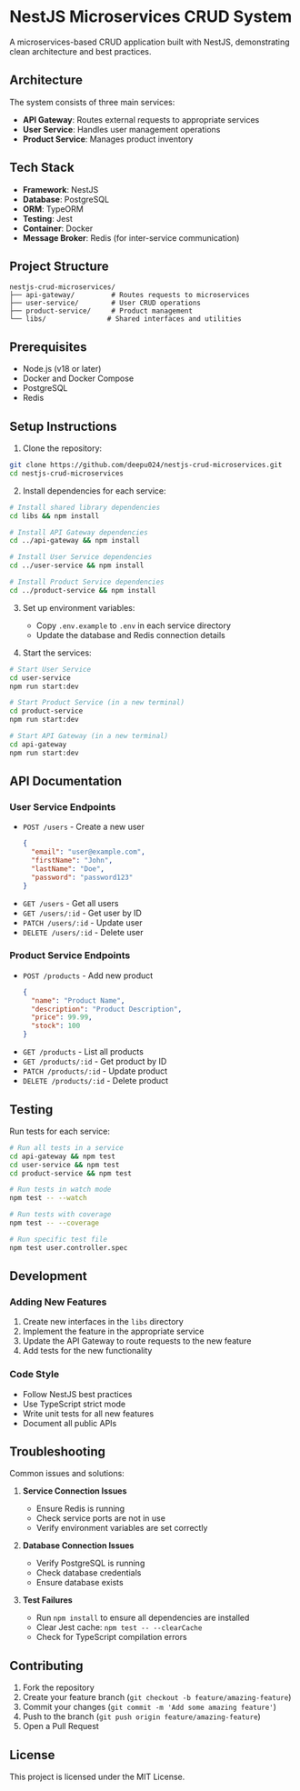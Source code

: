 # NestJS Microservices CRUD System

A microservices-based CRUD application built with NestJS, demonstrating clean architecture and best practices.

## Architecture

The system consists of three main services:
- **API Gateway**: Routes external requests to appropriate services
- **User Service**: Handles user management operations
- **Product Service**: Manages product inventory

## Tech Stack

- **Framework**: NestJS
- **Database**: PostgreSQL
- **ORM**: TypeORM
- **Testing**: Jest
- **Container**: Docker
- **Message Broker**: Redis (for inter-service communication)

## Project Structure

```
nestjs-crud-microservices/
├── api-gateway/         # Routes requests to microservices
├── user-service/        # User CRUD operations
├── product-service/     # Product management
└── libs/               # Shared interfaces and utilities
```

## Prerequisites

- Node.js (v18 or later)
- Docker and Docker Compose
- PostgreSQL
- Redis

## Setup Instructions

1. Clone the repository:
```bash
git clone https://github.com/deepu024/nestjs-crud-microservices.git
cd nestjs-crud-microservices
```

2. Install dependencies for each service:
```bash
# Install shared library dependencies
cd libs && npm install

# Install API Gateway dependencies
cd ../api-gateway && npm install

# Install User Service dependencies
cd ../user-service && npm install

# Install Product Service dependencies
cd ../product-service && npm install
```

3. Set up environment variables:
   - Copy `.env.example` to `.env` in each service directory
   - Update the database and Redis connection details

4. Start the services:

```bash
# Start User Service
cd user-service
npm run start:dev

# Start Product Service (in a new terminal)
cd product-service
npm run start:dev

# Start API Gateway (in a new terminal)
cd api-gateway
npm run start:dev
```

## API Documentation

### User Service Endpoints

- `POST /users` - Create a new user
  ```json
  {
    "email": "user@example.com",
    "firstName": "John",
    "lastName": "Doe",
    "password": "password123"
  }
  ```
- `GET /users` - Get all users
- `GET /users/:id` - Get user by ID
- `PATCH /users/:id` - Update user
- `DELETE /users/:id` - Delete user

### Product Service Endpoints

- `POST /products` - Add new product
  ```json
  {
    "name": "Product Name",
    "description": "Product Description",
    "price": 99.99,
    "stock": 100
  }
  ```
- `GET /products` - List all products
- `GET /products/:id` - Get product by ID
- `PATCH /products/:id` - Update product
- `DELETE /products/:id` - Delete product

## Testing

Run tests for each service:

```bash
# Run all tests in a service
cd api-gateway && npm test
cd user-service && npm test
cd product-service && npm test

# Run tests in watch mode
npm test -- --watch

# Run tests with coverage
npm test -- --coverage

# Run specific test file
npm test user.controller.spec
```

## Development

### Adding New Features

1. Create new interfaces in the `libs` directory
2. Implement the feature in the appropriate service
3. Update the API Gateway to route requests to the new feature
4. Add tests for the new functionality

### Code Style

- Follow NestJS best practices
- Use TypeScript strict mode
- Write unit tests for all new features
- Document all public APIs

## Troubleshooting

Common issues and solutions:

1. **Service Connection Issues**
   - Ensure Redis is running
   - Check service ports are not in use
   - Verify environment variables are set correctly

2. **Database Connection Issues**
   - Verify PostgreSQL is running
   - Check database credentials
   - Ensure database exists

3. **Test Failures**
   - Run `npm install` to ensure all dependencies are installed
   - Clear Jest cache: `npm test -- --clearCache`
   - Check for TypeScript compilation errors

## Contributing

1. Fork the repository
2. Create your feature branch (`git checkout -b feature/amazing-feature`)
3. Commit your changes (`git commit -m 'Add some amazing feature'`)
4. Push to the branch (`git push origin feature/amazing-feature`)
5. Open a Pull Request

## License

This project is licensed under the MIT License. 
